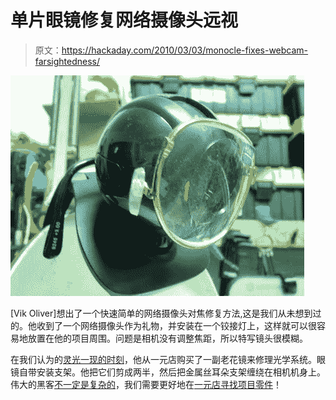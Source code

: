 # 单片眼镜修复网络摄像头远视

> 原文：<https://hackaday.com/2010/03/03/monocle-fixes-webcam-farsightedness/>

![](img/69fd0beb499cb93c28b166de6194285d.png "webcam-monacle")

[Vik Oliver]想出了一个快速简单的网络摄像头对焦修复方法,这是我们从未想到过的。他收到了一个网络摄像头作为礼物，并安装在一个铰接灯上，这样就可以很容易地放置在他的项目周围。问题是相机没有调整焦距，所以特写镜头很模糊。

在我们认为的[灵光一现的时刻](http://en.wikipedia.org/wiki/Eureka_%28word%29)，他从一元店购买了一副老花镜来修理光学系统。眼镜自带安装支架。他把它们剪成两半，然后把金属丝耳朵支架缠绕在相机机身上。伟大的黑客[不一定是复杂的](http://hackaday.com/2008/07/20/simple-fish-feeder/)，我们需要更好地在[一元店寻找项目零件](http://hackaday.com/2009/11/12/raid-the-dollar-store-for-an-illuminated-umbrella/)！